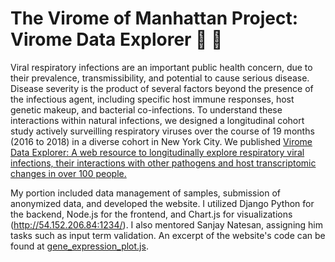 # The Virome of Manhattan Project: Virome Data Explorer 🧪 🦠

Viral respiratory infections are an important public health concern, due to their prevalence, transmissibility, and potential to cause serious disease. Disease severity is the product of several factors beyond the presence of the infectious agent, including specific host immune responses, host genetic makeup, and bacterial co-infections. To understand these interactions within natural infections, we designed a longitudinal cohort study actively surveilling respiratory viruses over the course of 19 months (2016 to 2018) in a diverse cohort in New York City. We published [Virome Data Explorer: A web resource to longitudinally explore respiratory viral infections, their interactions with other pathogens and host transcriptomic changes in over 100 people.](https://journals.plos.org/plosbiology/article?id=10.1371/journal.pbio.3002089)

My portion included data management of samples, submission of anonymized data, and developed the website. I utilized Django Python for the backend, Node.js for the frontend, and Chart.js for visualizations (http://54.152.206.84:1234/). I also mentored Sanjay Natesan, assigning him tasks such as input term validation. An excerpt of the website's code can be found at [gene_expression_plot.js](https://github.com/agalianese/Virome_of_Manhattan/blob/main/gene_expression_plot.js). 
